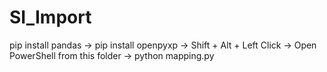 # SI_Import

pip install pandas ->
pip install openpyxp ->
Shift + Alt + Left Click -> Open PowerShell from this folder -> 
python mapping.py
